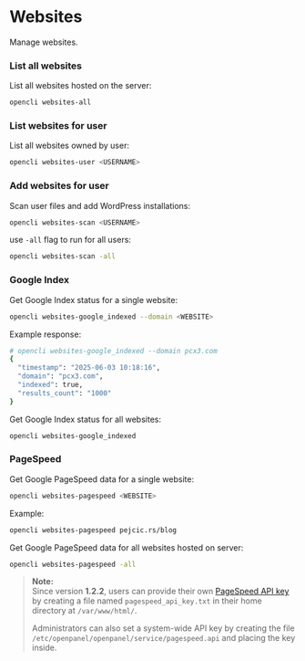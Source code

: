 # Websites

Manage websites.

### List all websites

List all websites hosted on the server:

```bash
opencli websites-all
```

### List websites for user

List all websites owned by user:

```bash
opencli websites-user <USERNAME>
```

### Add websites for user

Scan user files and add WordPress installations:
```bash
opencli websites-scan <USERNAME>
```

use `-all` flag to run for all users:
```bash
opencli websites-scan -all
```


### Google Index

Get Google Index status for a single website:

```bash
opencli websites-google_indexed --domain <WEBSITE>
```

Example response:

```bash
# opencli websites-google_indexed --domain pcx3.com
{
  "timestamp": "2025-06-03 10:18:16",
  "domain": "pcx3.com",
  "indexed": true,
  "results_count": "1000"
}
```


Get Google Index status for all websites:

```bash
opencli websites-google_indexed
```


### PageSpeed

Get Google PageSpeed data for a single website:

```bash
opencli websites-pagespeed <WEBSITE>
```

Example:
```bash
opencli websites-pagespeed pejcic.rs/blog
```

Get Google PageSpeed data for all websites hosted on server:

```bash
opencli websites-pagespeed -all
```

> **Note:**  
> Since version **1.2.2**, users can provide their own [PageSpeed API key](https://developers.google.com/speed/docs/insights/v5/get-started) by creating a file named `pagespeed_api_key.txt` in their home directory at `/var/www/html/`.  
>  
> Administrators can also set a system-wide API key by creating the file `/etc/openpanel/openpanel/service/pagespeed.api` and placing the key inside.
